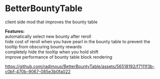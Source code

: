 # BetterBountyTable 
client side mod that improves the bounty table<br>

<b>Features:<br></b>
automatically select new bounty after reroll<br>
hide cost of reroll when you have pearl in the bounty table to prevent the tooltip from obscuring bounty rewards<br>
completely hide the tooltip when you hold shift<br>
improve performance of bounty table block rendering<br>

https://github.com/radimous/BetterBountyTable/assets/56518192/f7111f3b-c0bf-470b-9067-085e3b0fa022

